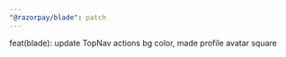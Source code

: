 ```yaml
---
"@razorpay/blade": patch
---
```


feat(blade): update TopNav actions bg color, made profile avatar square
